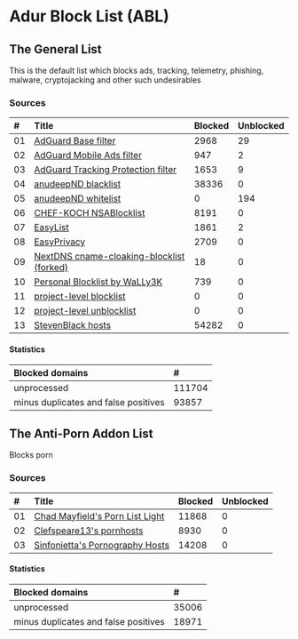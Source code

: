 
# Adur Block List (ABL)

## The General List

This is the default list which blocks ads, tracking, telemetry,
phishing, malware, cryptojacking and other such undesirables

### Sources

| #    | Title                                                                                                                  | Blocked | Unblocked |
| :--- | :--------------------------------------------------------------------------------------------------------------------- | :------ | :---- |
| 01   | [AdGuard Base filter](https://filters.adtidy.org/extension/chromium/filters/2.txt)                                     | 2968    | 29    |
| 02   | [AdGuard Mobile Ads filter](https://filters.adtidy.org/extension/chromium/filters/11.txt)                              | 947     | 2     |
| 03   | [AdGuard Tracking Protection filter](https://filters.adtidy.org/extension/chromium/filters/3.txt)                      | 1653    | 9     |
| 04   | [anudeepND blacklist](https://raw.githubusercontent.com/anudeepND/blacklist/master/adservers.txt)                      | 38336   | 0     |
| 05   | [anudeepND whitelist](https://raw.githubusercontent.com/anudeepND/whitelist/master/domains/whitelist.txt)              | 0       | 194   |
| 06   | [CHEF-KOCH NSABlocklist](https://github.com/CHEF-KOCH/NSABlocklist/raw/master/HOSTS/HOSTS)                             | 8191    | 0     |
| 07   | [EasyList](https://easylist.to/easylist/easylist.txt)                                                                  | 1861    | 2     |
| 08   | [EasyPrivacy](https://easylist.to/easylist/easyprivacy.txt)                                                            | 2709    | 0     |
| 09   | [NextDNS cname-cloaking-blocklist (forked)](https://github.com/arapurayil/cname-cloaking-blocklist/raw/master/domains) | 18      | 0     |
| 10   | [Personal Blocklist by WaLLy3K](https://v.firebog.net/hosts/static/w3kbl.txt)                                          | 739     | 0     |
| 11   | [project-level blocklist](https://github.com/arapurayil/ABL/raw/master/sources/_block.txt)                             | 0       | 0     |
| 12   | [project-level unblocklist](https://github.com/arapurayil/ABL/raw/master/sources/_unblock.txt)                         | 0       | 0     |
| 13   | [StevenBlack hosts](https://raw.githubusercontent.com/StevenBlack/hosts/master/hosts)                                  | 54282   | 0     |

#### Statistics

| Blocked domains                          | #        |
| :--------------------------------------- | :------- |
| unprocessed                              | 111704   |
| minus duplicates and false positives     | 93857    |

## The Anti-Porn Addon List

Blocks porn

### Sources

| #    | Title                                                                                                                                            | Blocked | Unblocked |
| :--- | :----------------------------------------------------------------------------------------------------------------------------------------------- | :------ | :--- |
| 01   | [Chad Mayfield's Porn List Light](https://raw.githubusercontent.com/chadmayfield/my-pihole-blocklists/master/lists/pi_blocklist_porn_top1m.list) | 11868   | 0    |
| 02   | [Clefspeare13's pornhosts](https://raw.githubusercontent.com/Clefspeare13/pornhosts/master/0.0.0.0/hosts)                                        | 8930    | 0    |
| 03   | [Sinfonietta's Pornography Hosts](https://raw.githubusercontent.com/Sinfonietta/hostfiles/master/pornography-hosts)                              | 14208   | 0    |

#### Statistics

| Blocked domains                          | #       |
| :--------------------------------------- | :------ |
| unprocessed                              | 35006   |
| minus duplicates and false positives     | 18971   |
